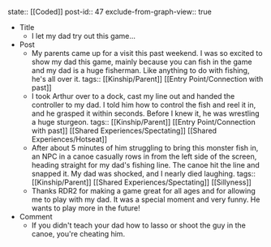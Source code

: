 state:: [[Coded]]
post-id:: 47
exclude-from-graph-view:: true

- Title
  - I let my dad try out this game...
- Post
  - My parents came up for a visit this past weekend. I was so excited to show my dad this game, mainly because you can fish in the game and my dad is a huge fisherman. Like anything to do with fishing, he's all over it.
    tags:: [[Kinship/Parent]] [[Entry Point/Connection with past]]
  - I took Arthur over to a dock, cast my line out and handed the controller to my dad. I told him how to control the fish and reel it in, and he grasped it within seconds. Before I knew it, he was wrestling a huge sturgeon.
    tags:: [[Kinship/Parent]] [[Entry Point/Connection with past]] [[Shared Experiences/Spectating]] [[Shared Experiences/Hotseat]]
  - After about 5 minutes of him struggling to bring this monster fish in, an NPC in a canoe casually rows in from the left side of the screen, heading straight for my dad's fishing line. The canoe hit the line and snapped it. My dad was shocked, and I nearly died laughing.
    tags:: [[Kinship/Parent]] [[Shared Experiences/Spectating]] [[Sillyness]]
  - Thanks RDR2 for making a game great for all ages and for allowing me to play with my dad. It was a special moment and very funny. He wants to play more in the future!
- Comment
  - If you didn't teach your dad how to lasso or shoot the guy in the canoe, you're cheating him.
